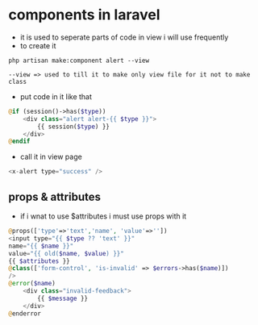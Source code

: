 # components in laravel
- it is used to seperate parts of code in view i will use frequently
- to create it 

```
php artisan make:component alert --view

--view => used to till it to make only view file for it not to make class
```

- put code in it like that 

```php
@if (session()->has($type))
    <div class="alert alert-{{ $type }}">
        {{ session($type) }}
    </div>
@endif
```
- call it in view page 

```php
<x-alert type="success" />
```
## props & attributes
-  if i wnat to use $attributes i must use props with it
```php
@props(['type'=>'text','name', 'value'=>''])
<input type="{{ $type ?? 'text' }}"
name="{{ $name }}"
value="{{ old($name, $value) }}"
{{ $attributes }}
@class(['form-control', 'is-invalid' => $errors->has($name)])
/>
@error($name)
    <div class="invalid-feedback">
        {{ $message }}
    </div>
@enderror
```